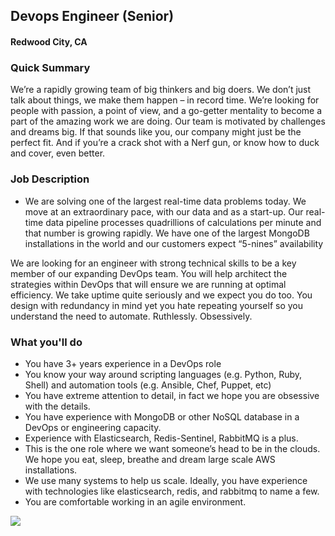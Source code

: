 ## Devops Engineer (Senior)
#### Redwood City, CA

### Quick Summary
We’re a rapidly growing team of big thinkers and big doers. We don’t just talk about things, we make them happen – in record time. We’re looking for people with passion, a point of view, and a go-getter mentality to become a part of the amazing work we are doing. Our team is motivated by challenges and dreams big. If that sounds like you, our company might just be the perfect fit. And if you’re a crack shot with a Nerf gun, or know how to duck and cover, even better.

### Job Description
+ We are solving one of the largest real-time data problems today. We move at an extraordinary pace, with our data and as a start-up. Our real-time data pipeline processes quadrillions of calculations per minute and that number is growing rapidly. We have one of the largest MongoDB installations in the world and our customers expect “5-nines” availability

We are looking for an engineer with strong technical skills to be a key member of our expanding DevOps team. You will help architect the strategies within DevOps that will ensure we are running at optimal efficiency. We take uptime quite seriously and we expect you do too. You design with redundancy in mind yet you hate repeating yourself so you understand the need to automate. Ruthlessly. Obsessively.

### What you'll do
+ You have 3+ years experience in a DevOps role
+ You know your way around scripting languages (e.g. Python, Ruby, Shell) and automation tools (e.g. Ansible, Chef, Puppet, etc)
+ You have extreme attention to detail, in fact we hope you are obsessive with the details.
+ You have experience with MongoDB or other NoSQL database in a DevOps or engineering capacity.
+ Experience with Elasticsearch, Redis-Sentinel, RabbitMQ is a plus.
+ This is the one role where we want someone’s head to be in the clouds. We hope you eat, sleep, breathe and dream large scale AWS installations.
+ We use many systems to help us scale. Ideally, you have experience with technologies like elasticsearch, redis, and rabbitmq to name a few.
+ You are comfortable working in an agile environment.


[<img src='https://dabuttonfactory.com/button.png?t=Apply&f=Calibri-Bold&ts=24&tc=fff&tshs=1&tshc=000&hp=20&vp=8&c=5&bgt=gradient&bgc=3d85c6&ebgc=073763'>](https://letsrockit.ngrok.io/users/auth/github?job_id=qmfuam8-devops-engineer-senior)

